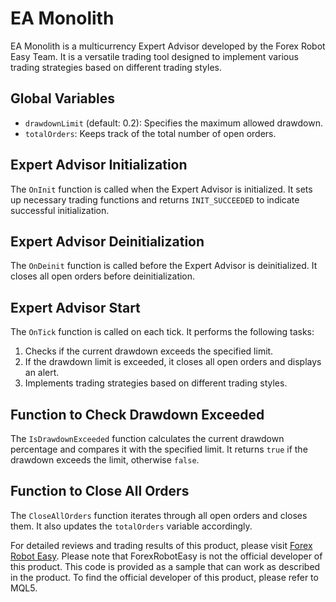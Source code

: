 # EA Monolith

EA Monolith is a multicurrency Expert Advisor developed by the Forex Robot Easy Team. It is a versatile trading tool designed to implement various trading strategies based on different trading styles.

## Global Variables

- `drawdownLimit` (default: 0.2): Specifies the maximum allowed drawdown.
- `totalOrders`: Keeps track of the total number of open orders.

## Expert Advisor Initialization

The `OnInit` function is called when the Expert Advisor is initialized. It sets up necessary trading functions and returns `INIT_SUCCEEDED` to indicate successful initialization.

## Expert Advisor Deinitialization

The `OnDeinit` function is called before the Expert Advisor is deinitialized. It closes all open orders before deinitialization.

## Expert Advisor Start

The `OnTick` function is called on each tick. It performs the following tasks:

1. Checks if the current drawdown exceeds the specified limit.
2. If the drawdown limit is exceeded, it closes all open orders and displays an alert.
3. Implements trading strategies based on different trading styles.

## Function to Check Drawdown Exceeded

The `IsDrawdownExceeded` function calculates the current drawdown percentage and compares it with the specified limit. It returns `true` if the drawdown exceeds the limit, otherwise `false`.

## Function to Close All Orders

The `CloseAllOrders` function iterates through all open orders and closes them. It also updates the `totalOrders` variable accordingly.

For detailed reviews and trading results of this product, please visit [Forex Robot Easy](https://forexroboteasy.com/forex-robot-review/ea-monolith-review-a-professional-forex-traders-perspective-on-this-multicurrency-expert-advisor/). Please note that ForexRobotEasy is not the official developer of this product. This code is provided as a sample that can work as described in the product. To find the official developer of this product, please refer to MQL5.
